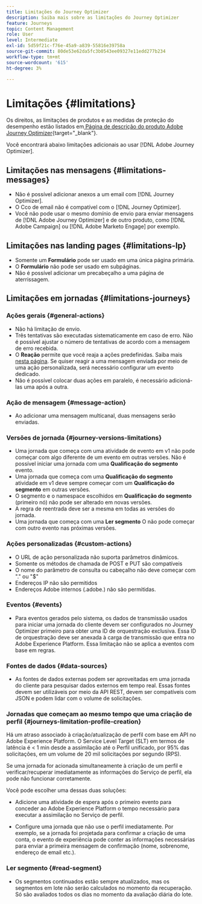 ```yaml
---
title: Limitações do Journey Optimizer
description: Saiba mais sobre as limitações do Journey Optimizer
feature: Journeys
topic: Content Management
role: User
level: Intermediate
exl-id: 5d59f21c-f76e-45a9-a839-55816e39758a
source-git-commit: 80de53e62da5fc3b0543ee09327e11edd277b234
workflow-type: tm+mt
source-wordcount: '615'
ht-degree: 3%

---
```


# Limitações {#limitations}

Os direitos, as limitações de produtos e as medidas de proteção do desempenho estão listados em[ Página de descrição do produto Adobe Journey Optimizer](https://helpx.adobe.com/br/legal/product-descriptions/adobe-campaign-managed-cloud-services.html){target=&quot;_blank&quot;}.

Você encontrará abaixo limitações adicionais ao usar [!DNL Adobe Journey Optimizer].

## Limitações nas mensagens {#limitations-messages}

* Não é possível adicionar anexos a um email com [!DNL Journey Optimizer].
* O Cco de email não é compatível com o [!DNL Journey Optimizer].
* Você não pode usar o mesmo domínio de envio para enviar mensagens de [!DNL Adobe Journey Optimizer] e de outro produto, como [!DNL Adobe Campaign] ou [!DNL Adobe Marketo Engage] por exemplo.

## Limitações nas landing pages {#limitations-lp}

* Somente um **Formulário** pode ser usado em uma única página primária.
* O **Formulário** não pode ser usado em subpáginas.
* Não é possível adicionar um precabeçalho a uma página de aterrissagem.

<!--You cannot select the **Code your own** option when designing a landing primary page.-->

## Limitações em jornadas {#limitations-journeys}

### Ações gerais {#general-actions}

* Não há limitação de envio.
* Três tentativas são executadas sistematicamente em caso de erro. Não é possível ajustar o número de tentativas de acordo com a mensagem de erro recebida.
* O **Reação** permite que você reaja a ações predefinidas. Saiba mais [nesta página](../building-journeys/reaction-events.md). Se quiser reagir a uma mensagem enviada por meio de uma ação personalizada, será necessário configurar um evento dedicado.
* Não é possível colocar duas ações em paralelo, é necessário adicioná-las uma após a outra.

### Ação de mensagem {#message-action}

* Ao adicionar uma mensagem multicanal, duas mensagens serão enviadas.

### Versões de jornada {#journey-versions-limitations}

* Uma jornada que começa com uma atividade de evento em v1 não pode começar com algo diferente de um evento em outras versões. Não é possível iniciar uma jornada com uma **Qualificação do segmento** evento.
* Uma jornada que começa com uma **Qualificação do segmento** atividade em v1 deve sempre começar com um **Qualificação do segmento** em outras versões.
* O segmento e o namespace escolhidos em **Qualificação do segmento** (primeiro nó) não pode ser alterado em novas versões.
* A regra de reentrada deve ser a mesma em todas as versões do jornada.
* Uma jornada que começa com uma **Ler segmento** O não pode começar com outro evento nas próximas versões.

### Ações personalizadas {#custom-actions}

* O URL de ação personalizada não suporta parâmetros dinâmicos.
* Somente os métodos de chamada de POST e PUT são compatíveis
* O nome do parâmetro de consulta ou cabeçalho não deve começar com &quot;.&quot; ou &quot;$&quot;
* Endereços IP não são permitidos
* Endereços Adobe internos (.adobe.) não são permitidas.

### Eventos {#events}

* Para eventos gerados pelo sistema, os dados de transmissão usados para iniciar uma jornada do cliente devem ser configurados no Journey Optimizer primeiro para obter uma ID de orquestração exclusiva. Essa ID de orquestração deve ser anexada à carga de transmissão que entra no Adobe Experience Platform. Essa limitação não se aplica a eventos com base em regras.

### Fontes de dados {#data-sources}

* As fontes de dados externas podem ser aproveitadas em uma jornada do cliente para pesquisar dados externos em tempo real. Essas fontes devem ser utilizáveis por meio da API REST, devem ser compatíveis com JSON e podem lidar com o volume de solicitações.

### Jornadas que começam ao mesmo tempo que uma criação de perfil {#journeys-limitation-profile-creation}

Há um atraso associado à criação/atualização de perfil com base em API no Adobe Experience Platform. O Service Level Target (SLT) em termos de latência é &lt; 1 min desde a assimilação até o Perfil unificado, por 95% das solicitações, em um volume de 20 mil solicitações por segundo (RPS).

Se uma jornada for acionada simultaneamente à criação de um perfil e verificar/recuperar imediatamente as informações do Serviço de perfil, ela pode não funcionar corretamente.

Você pode escolher uma dessas duas soluções:

* Adicione uma atividade de espera após o primeiro evento para conceder ao Adobe Experience Platform o tempo necessário para executar a assimilação no Serviço de perfil.

* Configure uma jornada que não use o perfil imediatamente. Por exemplo, se a jornada foi projetada para confirmar a criação de uma conta, o evento de experiência pode conter as informações necessárias para enviar a primeira mensagem de confirmação (nome, sobrenome, endereço de email etc.).

### Ler segmento {#read-segment}

* Os segmentos continuados estão sempre atualizados, mas os segmentos em lote não serão calculados no momento da recuperação. Só são avaliados todos os dias no momento da avaliação diária do lote.
